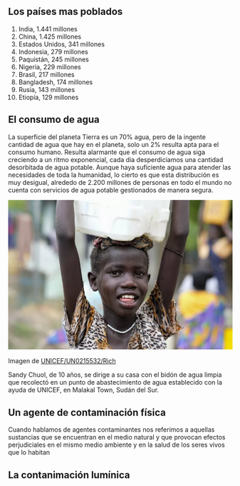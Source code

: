 
## Los países mas poblados

  1. India, 1.441 millones 
  2. China, 1.425 millones
  3. Estados Unidos, 341 millones
  4. Indonesia, 279 millones
  5. Paquistán, 245 millones
  6. Nigeria, 229 millones
  7. Brasil, 217 millones
  8. Bangladesh, 174 millones
  9. Rusia, 143 millones
  10. Etiopía, 129 millones

## El consumo de agua

La superficie del planeta Tierra es un 70% agua, pero de la ingente cantidad de agua que hay en el planeta, solo un 2% resulta apta para el consumo humano. Resulta alarmante que el consumo de agua siga creciendo a un ritmo exponencial, cada dia desperdiciamos una cantidad desorbitada de agua potable. Aunque haya suficiente agua para atender las necesidades de toda la humanidad, lo cierto es que esta distribución es muy desigual, alrededo de 2.200 millones de personas en todo el mundo no cuenta con servicios de agua potable gestionados de manera segura.

![img](img/img5.jpg)

Imagen de [UNICEF/UN0215532/Rich](https://www.unicef.org/es/comunicados-prensa/1-de-cada-3-personas-en-el-mundo-no-tiene-acceso-a-agua-potable)

Sandy Chuol, de 10 años, se dirige a su casa con el bidón de agua limpia que recolectó en un punto de abastecimiento de agua establecido con la ayuda de UNICEF, en Malakal Town, Sudán del Sur.


##  Un agente de contaminación física

Cuando hablamos de agentes contaminantes nos referimos a aquellas sustancias que se encuentran en el medio natural y que provocan efectos perjudiciales en el mismo medio ambiente y en la salud de los seres vivos que lo habitan

## La contanimación lumínica
